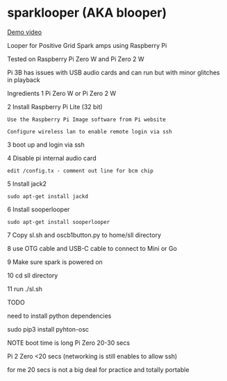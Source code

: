 # sparklooper (AKA blooper)
[Demo video](https://youtu.be/kttswfzxGsI)

Looper for Positive Grid Spark amps using Raspberry Pi

Tested on Raspberry Pi Zero W and Pi Zero 2 W

Pi 3B has issues with USB audio cards and can run but with minor glitches in playback

Ingredients
  1 Pi Zero W or Pi Zero 2 W

  2 Install Raspberry Pi Lite (32 bit)
  
    Use the Raspberry Pi Image software from Pi website
    
    Configure wireless lan to enable remote login via ssh

  3 boot up and login via ssh

  4 Disable pi internal audio card

    edit /config.tx - comment out line for bcm chip

  5 Install jack2 

    sudo apt-get install jackd

  6 Install sooperlooper
 
    sudo apt-get install sooperlooper
    
  7 Copy sl.sh and oscb1button.py to home/sll directory
  
  8 use OTG cable and USB-C cable to connect to Mini or Go
  
  9 Make sure spark is powered on
  
  10 cd sll directory
  
  11 run ./sl.sh
  
  TODO
  
  need to install python dependencies 
  
  sudo pip3 install pyhton-osc


  NOTE boot time is long Pi Zero 20-30 secs
  
  Pi 2 Zero <20 secs (networking is still enables to allow ssh)
  
  for me 20 secs is not a big deal for practice and totally portable 
  
